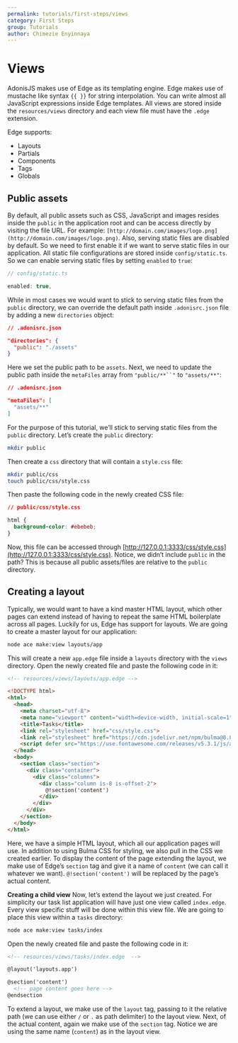 ```yaml
---
permalink: tutorials/first-steps/views
category: First Steps
group: Tutorials
author: Chimezie Enyinnaya
---
```


# Views

AdonisJS makes use of Edge as its templating engine. Edge makes use of mustache like syntax `{{ }}` for string interpolation. You can write almost all JavaScript expressions inside Edge templates. All views are stored inside the `resources/views` directory and each view file must have the `.edge` extension.

Edge supports:

- Layouts
- Partials
- Components
- Tags
- Globals

## Public assets

By default, all public assets such as CSS, JavaScript and images resides inside the `public` in the application root and can be access directly by visiting the file URL. For example: `[http://domain.com/images/logo.png](http://domain.com/images/logo.png)`. Also, serving static files are disabled by default. So we need to first enable it if we want to serve static files in our application. All static file configurations are stored inside `config/static.ts`. So we can enable serving static files by setting `enabled` to `true`:

```ts
// config/static.ts

enabled: true,
```

While in most cases we would want to stick to serving static files from the `public` directory, we can override the default path inside `.adonisrc.json` file by adding a new `directories` object:

```json
// .adonisrc.json

"directories": {
  "public": "./assets"
}
```

Here we set the public path to be `assets`. Next, we need to update the public path inside the `metaFiles` array from `"public/**``"` to `"assets/**"`:

```json
// .adonisrc.json

"metaFiles": [
  "assets/**"
]
```

For the purpose of this tutorial, we’ll stick to serving static files from the `public` directory. Let’s create the `public` directory:

```bash
mkdir public
```

Then create a `css` directory that will contain a `style.css` file:

```bash
mkdir public/css
touch public/css/style.css
```

Then paste the following code in the newly created CSS file:

```css
// public/css/style.css

html {
  background-color: #ebebeb;
}
```

Now, this file can be accessed through [http://127.0.0.1:3333/css/style.css](http://127.0.0.1:3333/css/style.css). Notice, we didn’t include `public` in the path? This is because all public assets/files are relative to the `public` directory.

## Creating a layout

Typically, we would want to have a kind master HTML layout, which other pages can extend instead of having to repeat the same HTML boilerplate across all pages. Luckily for us, Edge has support for layouts. We are going to create a master layout for our application:

```bash
node ace make:view layouts/app
```

This will create a new `app.edge` file inside a `layouts` directory with the `views` directory. Open the newly created file and paste the following code in it:

```html
<!-- resources/views/layouts/app.edge -->

<!DOCTYPE html>
<html>
  <head>
    <meta charset="utf-8">
    <meta name="viewport" content="width=device-width, initial-scale=1">
    <title>Tasks</title>
    <link rel="stylesheet" href="css/style.css">
    <link rel="stylesheet" href="https://cdn.jsdelivr.net/npm/bulma@0.8.0/css/bulma.min.css">
    <script defer src="https://use.fontawesome.com/releases/v5.3.1/js/all.js"></script>
  </head>
  <body>
    <section class="section">
      <div class="container">
        <div class="columns">
          <div class="column is-8 is-offset-2">
            @!section('content')
          </div>
        </div>
      </div>
    </section>
  </body>
</html>
```

Here, we have a simple HTML layout, which all our application pages will use. In addition to using Bulma CSS for styling, we also pull in the CSS we created earlier. To display the content of the page extending the layout, we make use of Edge’s `section` tag and give it a name of `content` (we can call it whatever we want). `@!section('content')` will be replaced by the page’s actual content.

**Creating a child view**
Now, let’s extend the layout we just created. For simplicity our task list application will have just one view called `index.edge`. Every view specific stuff will be done within this view file. We are going to place this view within a `tasks` directory:

```bash
node ace make:view tasks/index
```

Open the newly created file and paste the following code in it:

```html
<!-- resources/views/tasks/index.edge  -->

@layout('layouts.app')

@section('content')
  <!-- page content goes here -->
@endsection
```

To extend a layout, we make use of the `layout` tag, passing to it the relative path (we can use either `/` or `.` as path delimiter) to the layout view. Next, of the actual content, again we make use of the `section` tag. Notice we are using the same name (`content`) as in the layout view.
